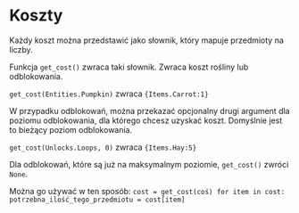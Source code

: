 # Koszty
Każdy koszt można przedstawić jako słownik, który mapuje przedmioty na liczby.

Funkcja `get_cost()` zwraca taki słownik. Zwraca koszt rośliny lub odblokowania.

`get_cost(Entities.Pumpkin)`
zwraca `{Items.Carrot:1}`

W przypadku odblokowań, można przekazać opcjonalny drugi argument dla poziomu odblokowania, dla którego chcesz uzyskać koszt. Domyślnie jest to bieżący poziom odblokowania.

`get_cost(Unlocks.Loops, 0)`
zwraca `{Items.Hay:5}`

Dla odblokowań, które są już na maksymalnym poziomie, `get_cost()` zwróci `None`.

Można go używać w ten sposób:
`cost = get_cost(coś)
for item in cost:
	potrzebna_ilość_tego_przedmiotu = cost[item]`